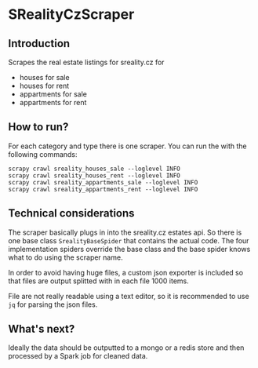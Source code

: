 # SRealityCzScraper


## Introduction

Scrapes the real estate listings for sreality.cz for 
- houses for sale
- houses for rent
- appartments for sale
- appartments for rent

## How to run?

For each category and type there is one scraper. You can run the with the following commands:

```
scrapy crawl sreality_houses_sale --loglevel INFO
scrapy crawl sreality_houses_rent --loglevel INFO
scrapy crawl sreality_appartments_sale --loglevel INFO
scrapy crawl sreality_appartments_rent --loglevel INFO
```

## Technical considerations

The scraper basically plugs in into the sreality.cz estates api. So there is one base class `SrealityBaseSpider` that contains the actual code. The four implementation spiders override the base class and the base spider knows what to do using the scraper name.

In order to avoid having huge files, a custom json exporter is included so that files are output splitted with in each file 1000 items.

File are not really readable using a text editor, so it is recommended to use `jq` for parsing the json files.

## What's next?

Ideally the data should be outputted to a mongo or a redis store and then processed by a Spark job for cleaned data.



